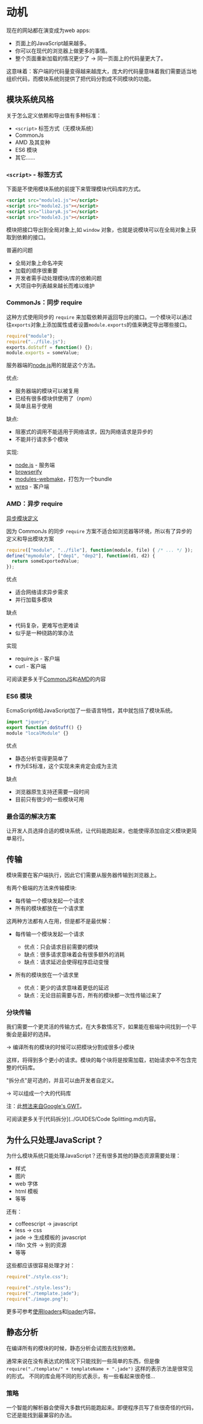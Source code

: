 # 动机

现在的网站都在演变成为web apps:

- 页面上的JavaScript越来越多。
- 你可以在现代的浏览器上做更多的事情。
- 整个页面重新加载的情况更少了 → 同一页面上的代码量更大了。

这意味着：客户端的代码量变得越来越庞大，庞大的代码量意味着我们需要适当地组织代码，而模块系统则提供了把代码分割成不同模块的功能。

## 模块系统风格

关于怎么定义依赖和导出值有多种标准：

- `<script>` 标签方式（无模块系统）
- CommonJs
- AMD 及其变种
- ES6 模块
- 其它……

### `<script>` - 标签方式

下面是不使用模块系统的前提下来管理模块代码库的方式。

```html
<script src="module1.js"></script>
<script src="module2.js"></script>
<script src="libaryA.js"></script>
<script src="module3.js"></script>
```

模块把接口导出到全局对象上,如 `window` 对象，也就是说模块可以在全局对象上获取到依赖的接口。

普遍的问题

- 全局对象上命名冲突
- 加载的顺序很重要
- 开发者需手动处理模块/库的依赖问题
- 大项目中列表越来越长而难以维护

### CommonJs：同步 require

这种方式使用同步的 `require` 来加载依赖并返回导出的接口。一个模块可以通过往`exports`对象上添加属性或者设置`module.exports`的值来确定导出哪些接口。

```js
require("module");
require("../file.js");
exports.doStuff = function() {};
module.exports = someValue;
```

服务器端的[node.js](http://nodejs.org)用的就是这个方法。

优点:

- 服务器端的模块可以被复用
- 已经有很多模块供使用了（npm）
- 简单且易于使用

缺点:

- 阻塞式的调用不能适用于网络请求，因为网络请求是异步的
- 不能并行请求多个模块

实现:

- [node.js](http://nodejs.org) - 服务端 
- [browserify](https://github.com/substack/node-browserify)
- [modules-webmake](https://github.com/medikoo/modules-webmake)，打包为一个bundle
- [wreq](https://github.com/substack/wreq) - 客户端

### AMD：异步 require

[异步模块定义](https://github.com/amdjs/amdjs-api/wiki/AMD)

因为 CommonJs 的同步 `require` 方案不适合如浏览器等环境，所以有了异步的定义和导出模块方案

```js
require(["module", "../file"], function(module, file) { /* ... */ });
define("mymodule", ["dep1", "dep2"], function(d1, d2) {
  return someExportedValue;
});
```

优点

- 适合网络请求异步需求
- 并行加载多模块

缺点

- 代码复杂，更难写也更难读
- 似乎是一种绕路的笨办法

实现

- require.js - 客户端
- curl - 客户端

可阅读更多关于[CommonJS](../GUIDES/Commonjs.md)和[AMD](../GUIDES/AMD.html)的内容

### ES6 模块

EcmaScript6给JavaScript加了一些语言特性，其中就包括了模块系统。

```javascript
import "jquery";
export function doStuff() {}
module "localModule" {}
```

优点

- 静态分析变得更简单了
- 作为ES标准，这个实现未来肯定会成为主流

缺点

- 浏览器原生支持还需要一段时间
- 目前只有很少的一些模块可用

### 最合适的解决方案

让开发人员选择合适的模块系统，让代码能跑起来，也能使得添加自定义模块更简单易行。

## 传输

模块需要在客户端执行，因此它们需要从服务器传输到浏览器上。

有两个极端的方法来传输模块:

- 每传输一个模块发起一个请求
- 所有的模块都放在一个请求里
    
这两种方法都有人在用，但是都不是最优解：

- 每传输一个模块发起一个请求
    - 优点：只会请求目前需要的模块
    - 缺点：很多请求意味着会有很多额外的消耗
    - 缺点：请求延迟会使得程序启动变慢
    
- 所有的模块放在一个请求里
    - 优点：更少的请求意味着更低的延迟
    - 缺点：无论目前需要与否，所有的模块都一次性传输过来了
        
### 分块传输

我们需要一个更灵活的传输方式，在大多数情况下，如果能在极端中间找到一个平衡会是最好的选择。

→ 编译所有的模块的时候可以把模块分割成很多小模块

这样，将得到多个更小的请求。模块的每个块将是按需加载，初始请求中不包含完整的代码库。

"拆分点"是可选的，并且可以由开发者自定义。

→ 可以组成一个大的代码库

注：此[想法来自Google's GWT](https://developers.google.com/web-toolkit/doc/latest/DevGuideCodeSplitting)。

可阅读更多关于[代码拆分](../GUIDES/Code Splitting.md)内容。

## 为什么只处理JavaScript？

为什么模块系统只能处理JavaScript？还有很多其他的静态资源需要处理：

- 样式
- 图片
- web 字体
- html 模板
- 等等

还有：

- coffeescript -> javascript
- less -> css
- jade -> 生成模板的 javascript
- i18n 文件 -> 别的资源
- 等等

这些都应该很容易处理才对：

```js
require("./style.css");
```

```js
require("./style.less");
require("./template.jade");
require("./image.png");
```

更多可参考[使用loaders](Using%20Loaders.md)和[loader](../API/Loaders.md)内容。

## 静态分析

在编译所有的模块的时候，静态分析会试图去找到依赖。

通常来说在没有表达式的情况下只能找到一些简单的东西，但是像 `require("./template/" + templateName + ".jade")` 这样的表示方法是很常见的形式。 不同的库会用不同的形式表示，有一些看起来很奇怪...

### 策略

一个智能的解析器会使得大多数代码能跑起来。即便程序员写了些很奇怪的代码，它还是能找到最兼容的办法。

